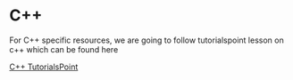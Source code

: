 # C++

For C++ specific resources, we are going to follow tutorialspoint lesson on c++ which can be found here 

[C++ TutorialsPoint](https://www.tutorialspoint.com/cplusplus/)